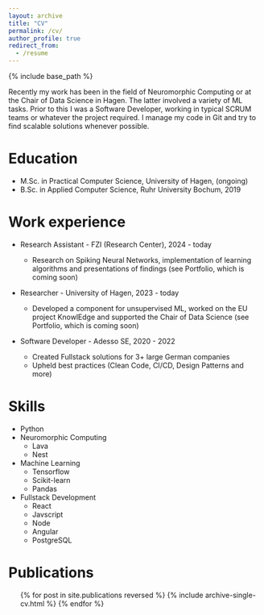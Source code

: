 ```yaml
---
layout: archive
title: "CV"
permalink: /cv/
author_profile: true
redirect_from:
  - /resume
---
```


{% include base_path %}

Recently my work has been in the field of Neuromorphic Computing or at the Chair of Data Science in Hagen. The latter involved a variety of ML tasks. Prior to this I was a Software Developer, working in typical SCRUM teams or whatever the project required. I manage my code in Git and try to find scalable solutions whenever possible. 

Education
======
* M.Sc. in Practical Computer Science, University of Hagen, (ongoing)
* B.Sc. in Applied Computer Science, Ruhr University Bochum, 2019

Work experience
======
* Research Assistant - FZI (Research Center), 2024 - today
  *  Research on Spiking Neural Networks, implementation of learning
    algorithms and presentations of findings (see Portfolio, which is coming soon)


* Researcher - University of Hagen, 2023 - today
  * Developed a component for unsupervised ML, worked on the EU project
    KnowlEdge and supported the Chair of Data Science (see Portfolio, which is coming soon)


* Software Developer - Adesso SE, 2020 - 2022
  * Created Fullstack solutions for 3+ large German companies
  * Upheld best practices (Clean Code, CI/CD, Design Patterns and more)
  
Skills
======
* Python
* Neuromorphic Computing
  * Lava
  * Nest
* Machine Learning
  * Tensorflow
  * Scikit-learn
  * Pandas
* Fullstack Development
  * React
  * Javscript
  * Node
  * Angular
  * PostgreSQL

Publications
======
  <ul>{% for post in site.publications reversed %}
    {% include archive-single-cv.html %}
  {% endfor %}</ul>
  
<!-- Talks
======
  <ul>{% for post in site.talks reversed %}
    {% include archive-single-talk-cv.html  %}
  {% endfor %}</ul> -->
  
<!-- Teaching
======
  <ul>{% for post in site.teaching reversed %}
    {% include archive-single-cv.html %}
  {% endfor %}</ul> -->
  
<!-- Service and leadership
======
* Currently signed in to 43 different slack teams -->

